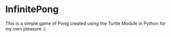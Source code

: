 # InfinitePong
This is a simple game of Pong created using the Turtle Module in Python for my own pleasure :)
